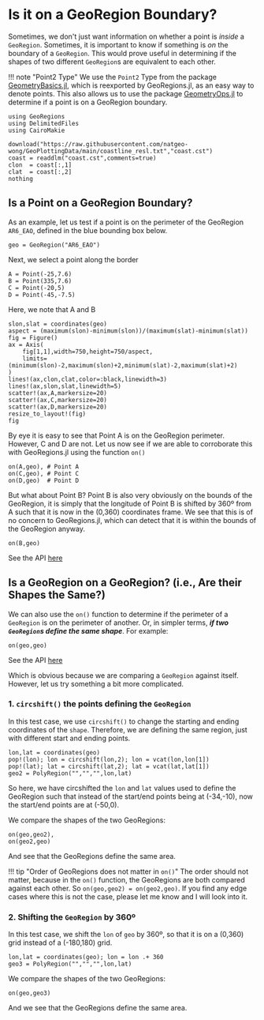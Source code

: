 # Is it on a GeoRegion Boundary?

Sometimes, we don't just want information on whether a point is _inside_ a `GeoRegion`. Sometimes, it is important to know if something is _on_ the boundary of a `GeoRegion`. This would prove useful in determining if the shapes of two different `GeoRegion`s are equivalent to each other.

!!! note "Point2 Type"
    We use the `Point2` Type from the package [GeometryBasics.jl](https://github.com/JuliaGeometry/GeometryBasics.jl), which is reexported by GeoRegions.jl, as an easy way to denote points.  This also allows us to use the package [GeometryOps.jl](https://github.com/JuliaGeo/GeometryOps.jl) to determine if a point is on a GeoRegion boundary.

```@example ison
using GeoRegions
using DelimitedFiles
using CairoMakie

download("https://raw.githubusercontent.com/natgeo-wong/GeoPlottingData/main/coastline_resl.txt","coast.cst")
coast = readdlm("coast.cst",comments=true)
clon  = coast[:,1]
clat  = coast[:,2]
nothing
```

## Is a Point on a GeoRegion Boundary?

As an example, let us test if a point is on the perimeter of the GeoRegion `AR6_EAO`, defined in the blue bounding box below.

```@example ison
geo = GeoRegion("AR6_EAO")
```

Next, we select a point along the border
```@example ison
A = Point(-25,7.6)
B = Point(335,7.6)
C = Point(-20,5)
D = Point(-45,-7.5)
```

Here, we note that A and B 

```@example ison
slon,slat = coordinates(geo)
aspect = (maximum(slon)-minimum(slon))/(maximum(slat)-minimum(slat))
fig = Figure()
ax = Axis(
    fig[1,1],width=750,height=750/aspect,
    limits=(minimum(slon)-2,maximum(slon)+2,minimum(slat)-2,maximum(slat)+2)
)
lines!(ax,clon,clat,color=:black,linewidth=3)
lines!(ax,slon,slat,linewidth=5)
scatter!(ax,A,markersize=20)
scatter!(ax,C,markersize=20)
scatter!(ax,D,markersize=20)
resize_to_layout!(fig)
fig
```

By eye it is easy to see that Point A is on the GeoRegion perimeter.  However, C and D are not.  Let us now see if we are able to corroborate this with GeoRegions.jl using the function `on()`

```@example ison
on(A,geo), # Point A
on(C,geo), # Point C
on(D,geo)  # Point D
```

But what about Point B?  Point B is also very obviously on the bounds of the GeoRegion, it is simply that the longitude of Point B is shifted by 360º from A such that it is now in the (0,360) coordinates frame.  We see that this is of no concern to GeoRegions.jl, which can detect that it is within the bounds of the GeoRegion anyway.

```@example ison
on(B,geo)
```

See the API [here](/api/isinonequal#GeoRegions.on-Tuple{Point2{%3C:Real},%20GeoRegion})

## Is a GeoRegion on a GeoRegion? (i.e., Are their Shapes the Same?)

We can also use the `on()` function to determine if the perimeter of a `GeoRegion` is on the perimeter of another. Or, in simpler terms, **_if two `GeoRegion`s define the same shape_**. For example:

```@example ison
on(geo,geo)
```

See the API [here](/api/isinonequal#GeoRegions.on-Tuple{GeoRegion,%20GeoRegion})

Which is obvious because we are comparing a `GeoRegion` against itself. However, let us try something a bit more complicated.

### 1. `circshift()` the points defining the `GeoRegion`

In this test case, we use `circshift()` to change the starting and ending coordinates of the `shape`. Therefore, we are defining the same region, just with different start and ending points.

```@example ison
lon,lat = coordinates(geo)
pop!(lon); lon = circshift(lon,2); lon = vcat(lon,lon[1])
pop!(lat); lat = circshift(lat,2); lat = vcat(lat,lat[1])
geo2 = PolyRegion("","","",lon,lat)
```

So here, we have circshifted the `lon` and `lat` values used to define the GeoRegion such that instead of the start/end points being at (-34,-10), now the start/end points are at (-50,0).

We compare the shapes of the two GeoRegions:
```@example ison
on(geo,geo2),
on(geo2,geo)
```

And see that the GeoRegions define the same area.

!!! tip "Order of GeoRegions does not matter in `on()`"
    The order should not matter, because in the `on()` function, the GeoRegions are both compared against each other. So `on(geo,geo2) = on(geo2,geo)`. If you find any edge cases where this is not the case, please let me know and I will look into it.

### 2. Shifting the `GeoRegion` by 360º

In this test case, we shift the `lon` of `geo` by 360º, so that it is on a (0,360) grid instead of a (-180,180) grid.

```@example ison
lon,lat = coordinates(geo); lon = lon .+ 360
geo3 = PolyRegion("","","",lon,lat)
```

We compare the shapes of the two GeoRegions:
```@example ison
on(geo,geo3)
```

And we see that the GeoRegions define the same area.